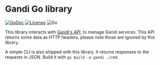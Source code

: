 # Gandi Go library

[![GoDoc](https://godoc.org/github.com/go-gandi/go-gandi?status.svg)](https://godoc.org/github.com/go-gandi/go-gandi)
[![License](https://img.shields.io/badge/license-MIT-blue.svg)](https://raw.githubusercontent.com/go-gandi/go-gandi/master/LICENSE)
![Go](https://github.com/go-gandi/go-gandi/workflows/Go/badge.svg)

This library interacts with [Gandi's API](https://api.gandi.net/docs/), to manage Gandi services. This API returns some data as HTTP headers, please note those are ignored by this library.

A simple CLI is also shipped with this library. It returns responses to the requests in JSON. Build it with `go build -o gandi ./cmd`.
